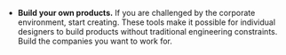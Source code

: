 - **Build your own products.** If you are challenged by the corporate environment, start creating. These tools make it possible for individual designers to build products without traditional engineering constraints. Build the companies you want to work for.